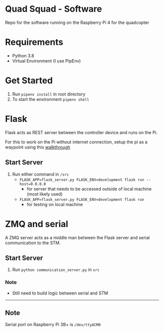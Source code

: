 # Quad Squad - Software

Repo for the software running on the Raspberry Pi 4 for the quadcopter

# Requirements
 - Python 3.8
 - Virtual Environment (I use PipEnv)

# Get Started
 1. Run `pipenv install` in root directory
 2. To start the environment `pipenv shell`

 # Flask
 Flask acts as REST server between the controller device and runs on the Pi.

 For this to work on the Pi without internet connection, setup the pi as a waypoint using this [walkthrough]( https://www.raspberrypi.org/documentation/configuration/wireless/access-point-routed.md)

 ## Start Server
 1. Run either command in `/src`
    - `FLASK_APP=flask_server.py FLASK_ENV=development flask run --host=0.0.0.0`
        - for server that needs to be accessed outside of local machine (most likely used)
    - `FLASK_APP=flask_server.py FLASK_ENV=development flask run`
        - for testing on local machine
 
# ZMQ and serial
 A ZMQ server acts as a middle man between the Flask server and serial communication to the STM.

 ## Start Server
 1. Run `python communication_server.py` in `src`

 ### Note
 - Still need to build logic between serial and STM

---

## Note
 Serial port on Raspberry Pi 3B+ is `/dev/ttyACM0`

